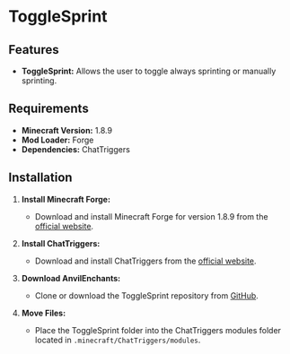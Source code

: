 # ToggleSprint

## Features

- **ToggleSprint:** Allows the user to toggle always sprinting or manually sprinting.

## Requirements

- **Minecraft Version:** 1.8.9
- **Mod Loader:** Forge
- **Dependencies:** ChatTriggers

## Installation

1. **Install Minecraft Forge:**
   - Download and install Minecraft Forge for version 1.8.9 from the [official website](https://files.minecraftforge.net/).

2. **Install ChatTriggers:**
   - Download and install ChatTriggers from the [official website](https://www.chattriggers.com/).

3. **Download AnvilEnchants:**
   - Clone or download the ToggleSprint repository from [GitHub](https://github.com/keslerlee/ToggleSprint).

4. **Move Files:**
   - Place the ToggleSprint folder into the ChatTriggers modules folder located in `.minecraft/ChatTriggers/modules`.
